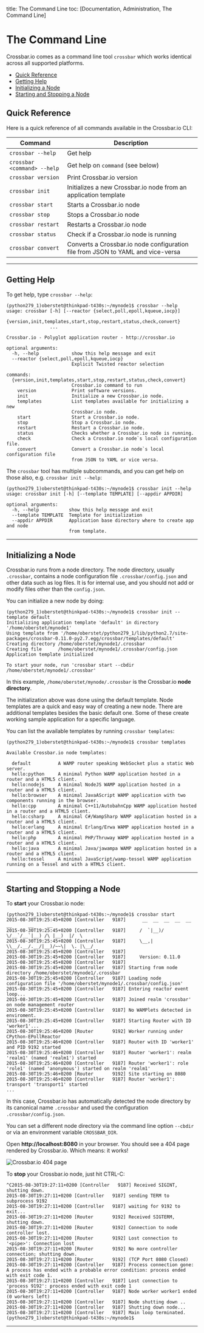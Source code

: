 title: The Command Line
toc: [Documentation, Administration, The Command Line]

# The Command Line

Crossbar.io comes as a command line tool `crossbar` which works identical across all supported platforms.

* [Quick Reference](#quick-reference)
* [Getting Help](#getting-help)
* [Initializing a Node](#initializing-a-node)
* [Starting and Stopping a Node](#starting-and-stopping-a-node)

## Quick Reference

Here is a quick reference of all commands available in the Crossbar.io CLI:

Command | Description
--- | ---
`crossbar --help` | Get help
`crossbar <command> --help` | Get help on `command` (see below)
`crossbar version` | Print Crossbar.io version
`crossbar init` | Initializes a new Crossbar.io node from an application template
`crossbar start` | Starts a Crossbar.io node
`crossbar stop` | Stops a Crossbar.io node
`crossbar restart` | Restarts a Crossbar.io node
`crossbar status` | Check if a Crossbar.io node is running
`crossbar convert` | Converts a Crossbar.io node configuration file from JSON to YAML and vice-versa

---

## Getting Help

To get help, type `crossbar --help`:

```console
(python279_1)oberstet@thinkpad-t430s:~/mynode1$ crossbar --help
usage: crossbar [-h] [--reactor {select,poll,epoll,kqueue,iocp}]
                {version,init,templates,start,stop,restart,status,check,convert}
                ...

Crossbar.io - Polyglot application router - http://crossbar.io

optional arguments:
  -h, --help            show this help message and exit
  --reactor {select,poll,epoll,kqueue,iocp}
                        Explicit Twisted reactor selection

commands:
  {version,init,templates,start,stop,restart,status,check,convert}
                        Crossbar.io command to run
    version             Print software versions.
    init                Initialize a new Crossbar.io node.
    templates           List templates available for initializing a new
                        Crossbar.io node.
    start               Start a Crossbar.io node.
    stop                Stop a Crossbar.io node.
    restart             Restart a Crossbar.io node.
    status              Checks whether a Crossbar.io node is running.
    check               Check a Crossbar.io node`s local configuration file.
    convert             Convert a Crossbar.io node`s local configuration file
                        from JSON to YAML or vice versa.
```

The `crossbar` tool has multiple subcommands, and you can get help on those also, e.g. `crossbar init --help`:

```console
(python279_1)oberstet@thinkpad-t430s:~/mynode1$ crossbar init --help
usage: crossbar init [-h] [--template TEMPLATE] [--appdir APPDIR]

optional arguments:
  -h, --help           show this help message and exit
  --template TEMPLATE  Template for initialization
  --appdir APPDIR      Application base directory where to create app and node
                       from template.
```

---

## Initializing a Node

Crossbar.io runs from a node directory. The node directory, usually `.crossbar`, contains a node configuration file `.crossbar/config.json` and other data such as log files. It is for internal use, and you should not add or modify files other than the `config.json`.

You can initialize a new node by doing:

```console
(python279_1)oberstet@thinkpad-t430s:~/mynode1$ crossbar init --template default
Initializing application template 'default' in directory '/home/oberstet/mynode1'
Using template from '/home/oberstet/python279_1/lib/python2.7/site-packages/crossbar-0.11.0-py2.7.egg/crossbar/templates/default'
Creating directory /home/oberstet/mynode1/.crossbar
Creating file      /home/oberstet/mynode1/.crossbar/config.json
Application template initialized

To start your node, run 'crossbar start --cbdir /home/oberstet/mynode1/.crossbar'
```

In this example, `/home/oberstet/mynode/.crossbar` is the Crossbar.io **node directory**.

The initialization above was done using the default template. Node templates are a quick and easy way of creating a new node. There are additional templates besides the basic default one. Some of these create working sample application for a specific language.

You can list the available templates by running `crossbar templates`:

```console
(python279_1)oberstet@thinkpad-t430s:~/mynode1$ crossbar templates

Available Crossbar.io node templates:

  default          A WAMP router speaking WebSocket plus a static Web server.
  hello:python     A minimal Python WAMP application hosted in a router and a HTML5 client.
  hello:nodejs     A minimal NodeJS WAMP application hosted in a router and a HTML5 client.
  hello:browser    A minimal JavaAScript WAMP application with two components running in the browser.
  hello:cpp        A minimal C++11/AutobahnCpp WAMP application hosted in a router and a HTML5 client.
  hello:csharp     A minimal C#/WampSharp WAMP application hosted in a router and a HTML5 client.
  hello:erlang     A minimal Erlang/Erwa WAMP application hosted in a router and a HTML5 client.
  hello:php        A minimal PHP/Thruway WAMP application hosted in a router and a HTML5 client.
  hello:java       A minimal Java/jawampa WAMP application hosted in a router and a HTML5 client.
  hello:tessel     A minimal JavaScript/wamp-tessel WAMP application running on a Tessel and with a HTML5 client.
```

---

## Starting and Stopping a Node

To **start** your Crossbar.io node:

```console
(python279_1)oberstet@thinkpad-t430s:~/mynode1$ crossbar start
2015-08-30T19:25:45+0200 [Controller   9187]      __  __  __  __  __  __      __     __
2015-08-30T19:25:45+0200 [Controller   9187]     /  `|__)/  \/__`/__`|__) /\ |__)  |/  \
2015-08-30T19:25:45+0200 [Controller   9187]     \__,|  \\__/.__/.__/|__)/~~\|  \. |\__/
2015-08-30T19:25:45+0200 [Controller   9187]
2015-08-30T19:25:45+0200 [Controller   9187]     Version: 0.11.0
2015-08-30T19:25:45+0200 [Controller   9187]
2015-08-30T19:25:45+0200 [Controller   9187] Starting from node directory /home/oberstet/mynode1/.crossbar
2015-08-30T19:25:45+0200 [Controller   9187] Loading node configuration file '/home/oberstet/mynode1/.crossbar/config.json'
2015-08-30T19:25:45+0200 [Controller   9187] Entering reactor event loop...
2015-08-30T19:25:45+0200 [Controller   9187] Joined realm 'crossbar' on node management router
2015-08-30T19:25:45+0200 [Controller   9187] No WAMPlets detected in enviroment.
2015-08-30T19:25:45+0200 [Controller   9187] Starting Router with ID 'worker1'...
2015-08-30T19:25:46+0200 [Router       9192] Worker running under CPython-EPollReactor
2015-08-30T19:25:46+0200 [Controller   9187] Router with ID 'worker1' and PID 9192 started
2015-08-30T19:25:46+0200 [Controller   9187] Router 'worker1': realm 'realm1' (named 'realm1') started
2015-08-30T19:25:46+0200 [Controller   9187] Router 'worker1': role 'role1' (named 'anonymous') started on realm 'realm1'
2015-08-30T19:25:46+0200 [Router       9192] Site starting on 8080
2015-08-30T19:25:46+0200 [Controller   9187] Router 'worker1': transport 'transport1' started
...
```

In this case, Crossbar.io has automatically detected the node directory by its canonical name `.crossbar` and used the configuration `.crossbar/config.json`.

You can set a different node directory via the command line option `--cbdir` or via an environment variable `CROSSBAR_DIR`.

Open **http://localhost:8080** in your browser. You should see a 404 page rendered by Crossbar.io. Which means: it works!

![Crossbar.io 404 page](/static/img/docs/shots/crossbar_404.png)

To **stop** your Crossbar.io node, just hit CTRL-C:

```console
^C2015-08-30T19:27:11+0200 [Controller   9187] Received SIGINT, shutting down.
2015-08-30T19:27:11+0200 [Controller   9187] sending TERM to subprocess 9192
2015-08-30T19:27:11+0200 [Controller   9187] waiting for 9192 to exit...
2015-08-30T19:27:11+0200 [Router       9192] Received SIGTERM, shutting down.
2015-08-30T19:27:11+0200 [Router       9192] Connection to node controller lost.
2015-08-30T19:27:11+0200 [Router       9192] Lost connection to '<pipe>': Connection lost
2015-08-30T19:27:11+0200 [Router       9192] No more controller connection; shutting down.
2015-08-30T19:27:11+0200 [Router       9192] (TCP Port 8080 Closed)
2015-08-30T19:27:11+0200 [Controller   9187] Process connection gone: A process has ended with a probable error condition: process ended with exit code 1.
2015-08-30T19:27:11+0200 [Controller   9187] Lost connection to 'process 9192': process ended with exit code 1
2015-08-30T19:27:11+0200 [Controller   9187] Node worker worker1 ended (0 workers left)
2015-08-30T19:27:11+0200 [Controller   9187] Node shutting down ..
2015-08-30T19:27:11+0200 [Controller   9187] Shutting down node...
2015-08-30T19:27:11+0200 [Controller   9187] Main loop terminated.
(python279_1)oberstet@thinkpad-t430s:~/mynode1$
```

---